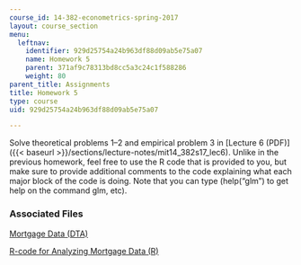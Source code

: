 ```yaml
---
course_id: 14-382-econometrics-spring-2017
layout: course_section
menu:
  leftnav:
    identifier: 929d25754a24b963df88d09ab5e75a07
    name: Homework 5
    parent: 371af9c78313bd8cc5a3c24c1f588286
    weight: 80
parent_title: Assignments
title: Homework 5
type: course
uid: 929d25754a24b963df88d09ab5e75a07

---
```


Solve theoretical problems 1–2 and empirical problem 3 in [Lecture 6 (PDF)]({{< baseurl >}}/sections/lecture-notes/mit14_382s17_lec6). Unlike in the previous homework, feel free to use the R code that is provided to you, but make sure to provide additional comments to the code explaining what each major block of the code is doing. Note that you can type (help(“glm”) to get help on the command glm, etc).

### Associated Files

[Mortgage Data (DTA)](/coursemedia/14-382-econometrics-spring-2017/dff2f0815ba7dfd7805805ed7b6910fb_mortgage.dta)

[R-code for Analyzing Mortgage Data (R)](/coursemedia/14-382-econometrics-spring-2017/cc824d1b7b4978fec980d05f0b0082e5_Mortgage.R)